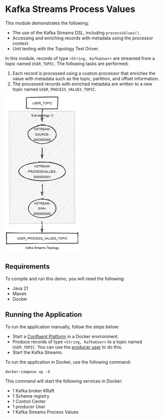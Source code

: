 # Kafka Streams Process Values

This module demonstrates the following:

- The use of the Kafka Streams DSL, including `processValues()`.
- Accessing and enriching records with metadata using the processor context.
- Unit testing with the Topology Test Driver.

In this module, records of type `<String, KafkaUser>` are streamed from a topic named `USER_TOPIC`.
The following tasks are performed:

1. Each record is processed using a custom processor that enriches the value with metadata such as the topic, partition,
   and offset information.
2. The processed records with enriched metadata are written to a new topic named `USER_PROCESS_VALUES_TOPIC`.

![topology.png](topology.png)

## Requirements

To compile and run this demo, you will need the following:

- Java 21
- Maven
- Docker

## Running the Application

To run the application manually, follow the steps below:

- Start a [Confluent Platform](https://docs.confluent.io/platform/current/quickstart/ce-docker-quickstart.html#step-1-download-and-start-cp) in a Docker environment.
- Produce records of type `<String, KafkaUser>` to a topic named `USER_TOPIC`. You can use the [producer user](../specific-producers/kafka-streams-producer-user) to do this.
- Start the Kafka Streams.

To run the application in Docker, use the following command:

```console
docker-compose up -d
```

This command will start the following services in Docker:

- 1 Kafka broker KRaft
- 1 Schema registry
- 1 Control Center
- 1 producer User
- 1 Kafka Streams Process Values
